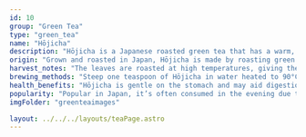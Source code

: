 ```yaml
---
id: 10
group: "Green Tea"
type: "green_tea"
name: "Hōjicha"
description: "Hōjicha is a Japanese roasted green tea that has a warm, toasty flavor and a lower caffeine content."
origin: "Grown and roasted in Japan, Hōjicha is made by roasting green tea leaves, producing its distinctive flavor."
harvest_notes: "The leaves are roasted at high temperatures, giving the tea a brown color and a rich, roasted flavor."
brewing_methods: "Steep one teaspoon of Hōjicha in water heated to 90°C (194°F) for 2-3 minutes for a smooth, roasted taste."
health_benefits: "Hōjicha is gentle on the stomach and may aid digestion, thanks to its low caffeine content."
popularity: "Popular in Japan, it’s often consumed in the evening due to its calming properties."
imgFolder: "greenteaimages"

layout: ../../../layouts/teaPage.astro
---
```

